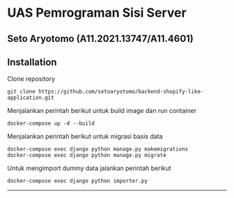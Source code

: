 # UAS Pemrograman Sisi Server
Seto Aryotomo (A11.2021.13747/A11.4601)
----------

## Installation


Clone repository

    git clone https://github.com/setoaryotomo/backend-shopify-like-application.git

Menjalankan perintah berikut untuk build image dan run container

    docker-compose up -d --build

Menjalankan perintah berikut untuk migrasi basis data

    docker-compose exec django python manage.py makemigrations 
    docker-compose exec django python manage.py migrate

Untuk mengimport dummy data jalankan perintah berikut

    docker-compose exec django python importer.py

    


----------
